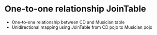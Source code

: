 # One-to-one relationship JoinTable
* One-to-one relationship between CD and Musician table
* Unidirectional mapping using JoinTable from CD pojo to Musician pojo